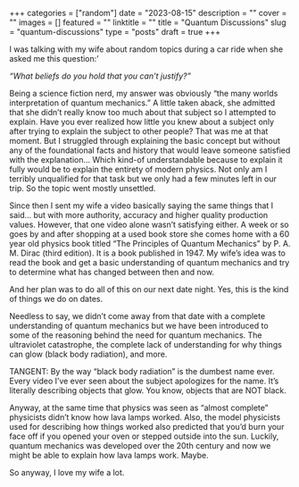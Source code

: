 +++
categories = ["random"]
date = "2023-08-15"
description = ""
cover = ""
images = []
featured = ""
linktitle = ""
title = "Quantum Discussions"
slug = "quantum-discussions"
type = "posts"
draft = true
+++

I was talking with my wife about random topics during a car ride when she asked me this question:’

*“What beliefs do you hold that you can’t justify?”*

Being a science fiction nerd, my answer was obviously “the many worlds interpretation of quantum mechanics.” A little taken aback, she admitted that she didn’t really know too much about that subject so I attempted to explain. Have you ever realized how little you knew about a subject only after trying to explain the subject to other people? That was me at that moment. But I struggled through explaining the basic concept but without any of the foundational facts and history that would leave someone satisfied with the explanation... Which kind-of understandable because to explain it fully would be to explain the entirety of modern physics. Not only am I terribly unqualified for that task but we only had a few minutes left in our trip. So the topic went mostly unsettled.

Since then I sent my wife a video basically saying the same things that I said... but with more authority, accuracy and higher quality production values. However, that one video alone wasn’t satisfying either. A week or so goes by and after shopping at a used book store she comes home with a 60 year old physics book titled “The Principles of Quantum Mechanics” by P. A. M. Dirac (third edition). It is a book published in 1947. My wife’s idea was to read the book and get a basic understanding of quantum mechanics and try to determine what has changed between then and now.

And her plan was to do all of this on our next date night. Yes, this is the kind of things we do on dates.

Needless to say, we didn’t come away from that date with a complete understanding of quantum mechanics but we have been introduced to some of the reasoning behind the need for quantum mechanics. The ultraviolet catastrophe, the complete lack of understanding for why things can glow (black body radiation), and more.

TANGENT: By the way “black body radiation” is the dumbest name ever. Every video I’ve ever seen about the subject apologizes for the name. It’s literally describing objects that glow. You know, objects that are NOT black.

Anyway, at the same time that physics was seen as “almost complete” physicists didn’t know how lava lamps worked. Also, the model physicists used for describing how things worked also predicted that you’d burn your face off if you opened your oven or stepped outside into the sun. Luckily, quantum mechanics was developed over the 20th century and now we might be able to explain how lava lamps work. Maybe.

So anyway, I love my wife a lot.